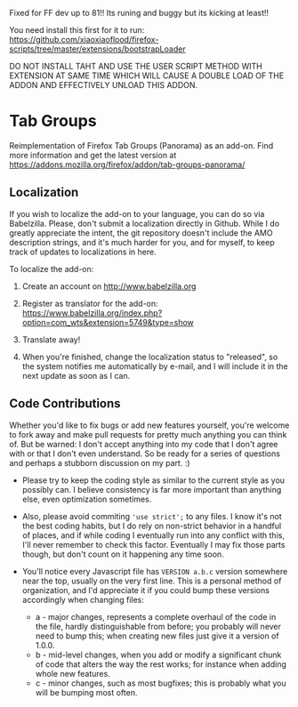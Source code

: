 Fixed for FF dev up to 81!! Its runing and buggy but its kicking at least!!

You need install this first for it to run: https://github.com/xiaoxiaoflood/firefox-scripts/tree/master/extensions/bootstrapLoader

DO NOT INSTALL TAHT AND USE THE USER SCRIPT METHOD WITH EXTENSION AT SAME TIME WHICH WILL CAUSE A DOUBLE LOAD OF THE ADDON AND EFFECTIVELY UNLOAD THIS ADDON.

# Tab Groups

Reimplementation of Firefox Tab Groups (Panorama) as an add-on. Find more information and get the latest version at https://addons.mozilla.org/firefox/addon/tab-groups-panorama/

## Localization

If you wish to localize the add-on to your language, you can do so via Babelzilla. Please, don't submit a localization directly in Github. While I do greatly appreciate the intent, the git repository doesn't include the AMO description strings, and it's much harder for you, and for myself, to keep track of updates to localizations in here.

To localize the add-on:

1. Create an account on http://www.babelzilla.org

2. Register as translator for the add-on: https://www.babelzilla.org/index.php?option=com_wts&extension=5749&type=show

3. Translate away!

4. When you're finished, change the localization status to "released", so the system notifies me automatically by e-mail, and I will include it in the next update as soon as I can.

## Code Contributions

Whether you'd like to fix bugs or add new features yourself, you're welcome to fork away and make pull requests for pretty much anything you can think of. But be warned: I don't accept anything into my code that I don't agree with or that I don't even understand. So be ready for a series of questions and perhaps a stubborn discussion on my part. :)

- Please try to keep the coding style as similar to the current style as you possibly can. I believe consistency is far more important than anything else, even optimization sometimes.

- Also, please avoid commiting ```'use strict';``` to any files. I know it's not the best coding habits, but I do rely on non-strict behavior in a handful of places, and if while coding I eventually run into any conflict with this, I'll never remember to check this factor. Eventually I may fix those parts though, but don't count on it happening any time soon.

- You'll notice every Javascript file has  ```VERSION a.b.c``` version somewhere near the top, usually on the very first line. This is a personal method of organization, and I'd appreciate it if you could bump these versions accordingly when changing files:
  - a - major changes, represents a complete overhaul of the code in the file, hardly distinguishable from before; you probably will never need to bump this; when creating new files just give it a version of 1.0.0.
  - b - mid-level changes, when you add or modify a significant chunk of code that alters the way the rest works; for instance when adding whole new features.
  - c - minor changes, such as most bugfixes; this is probably what you will be bumping most often.
